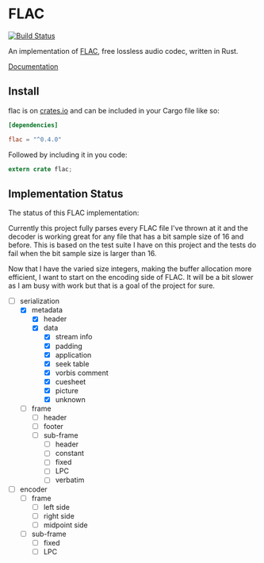 # FLAC

[![Build Status](https://travis-ci.org/sourrust/flac.svg?branch=master)](https://travis-ci.org/sourrust/flac)

An implementation of [FLAC][flac], free lossless audio codec, written in
Rust.

[Documentation][documentation]

## Install

flac is on [crates.io][crates] and can be included in your Cargo file
like so:

```toml
[dependencies]

flac = "^0.4.0"
```

Followed by including it in you code:

```rust
extern crate flac;
```

## Implementation Status

The status of this FLAC implementation:

Currently this project fully parses every FLAC file I've thrown at it
and the decoder is working great for any file that has a bit sample size
of 16 and before. This is based on the test suite I have on this project
and the tests do fail when the bit sample size is larger than 16.

Now that I have the varied size integers, making the buffer allocation
more efficient, I want to start on the encoding side of FLAC. It will be
a bit slower as I am busy with work but that is a goal of the project
for sure.

- [ ] serialization
  - [x] metadata
    - [x] header
    - [x] data
      - [x] stream info
      - [x] padding
      - [x] application
      - [x] seek table
      - [x] vorbis comment
      - [x] cuesheet
      - [x] picture
      - [x] unknown
  - [ ] frame
    - [ ] header
    - [ ] footer
    - [ ] sub-frame
      - [ ] header
      - [ ] constant
      - [ ] fixed
      - [ ] LPC
      - [ ] verbatim
- [ ] encoder
  - [ ] frame
    - [ ] left side
    - [ ] right side
    - [ ] midpoint side
  - [ ] sub-frame
    - [ ] fixed
    - [ ] LPC

[flac]: https://xiph.org/flac
[documentation]: https://sourrust.github.io/flac
[crates]: https://crates.io/crates/flac/
